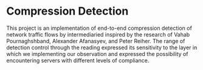 # Compression Detection

This project is an implementation of end-to-end compression detection of network traffic flows by intermediaried inspired by the research of Vahab Pournaghshband, Alexander Afanasyev, and Peter Reiher. The range of detection control through the reading expressed its sensitivity to the layer in which we implementing our observation and expressed the possibility of encountering servers with different levels of compliance.
